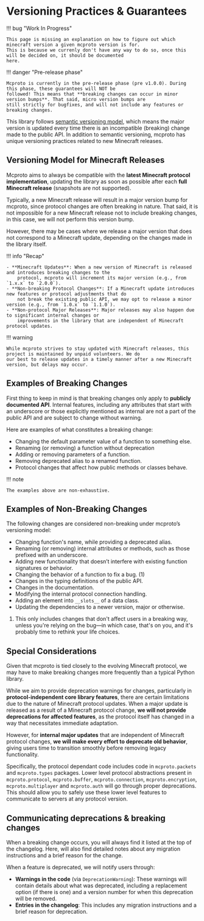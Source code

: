 # Versioning Practices & Guarantees

!!! bug "Work In Progress"

    This page is missing an explanation on how to figure out which minecraft version a given mcproto version is for.
    This is because we currenly don't have any way to do so, once this will be decided on, it should be documented
    here.

!!! danger "Pre-release phase"

    Mcproto is currently in the pre-release phase (pre v1.0.0). During this phase, these guarantees will NOT be
    followed! This means that **breaking changes can occur in minor version bumps**. That said, micro version bumps are
    still strictly for bugfixes, and will not include any features or breaking changes.

This library follows [semantic versioning model](https://semver.org), which means the major version is updated every time
there is an incompatible (breaking) change made to the public API. In addition to semantic versioning, mcproto has
unique versioning practices related to new Minecraft releases.

## Versioning Model for Minecraft Releases

Mcproto aims to always be compatible with the **latest Minecraft protocol implementation**, updating the library as
soon as possible after each **full Minecraft release** (snapshots are not supported).

Typically, a new Minecraft release will result in a major version bump for mcproto, since protocol changes are often
breaking in nature. That said, it is not impossible for a new Minecraft release not to include breaking changes, in
this case, we will not perform this version bump.

However, there may be cases where we release a major version that does not correspond to a Minecraft update, depending
on the changes made in the library itself.

!!! info "Recap"

    - **Minecraft Updates**: When a new version of Minecraft is released and introduces breaking changes to the
        protocol, mcproto will increment its major version (e.g., from `1.x.x` to `2.0.0`).
    - **Non-breaking Protocol Changes**: If a Minecraft update introduces new features or protocol adjustments that do
        not break the existing public API, we may opt to release a minor version (e.g., from `1.0.x` to `1.1.0`).
    - **Non-protocol Major Releases**: Major releases may also happen due to significant internal changes or
        improvements in the library that are independent of Minecraft protocol updates.

!!! warning

    While mcproto strives to stay updated with Minecraft releases, this project is maintained by unpaid volunteers. We do
    our best to release updates in a timely manner after a new Minecraft version, but delays may occur.

## Examples of Breaking Changes

First thing to keep in mind is that breaking changes only apply to **publicly documented API**. Internal features,
including any attributes that start with an underscore or those explicitly mentioned as internal are not a part of the
public API and are subject to change without warning.

Here are examples of what constitutes a breaking change:

- Changing the default parameter value of a function to something else.
- Renaming (or removing) a function without deprecation
- Adding or removing parameters of a function.
- Removing deprecated alias to a renamed function.
- Protocol changes that affect how public methods or classes behave.

!!! note

    The examples above are non-exhaustive.

## Examples of Non-Breaking Changes

The following changes are considered non-breaking under mcproto’s versioning model:

<div class="annotate" markdown>

- Changing function's name, while providing a deprecated alias.
- Renaming (or removing) internal attributes or methods, such as those prefixed with an underscore.
- Adding new functionality that doesn’t interfere with existing function signatures or behavior.
- Changing the behavior of a function to fix a bug. (1)
- Changes in the typing definitions of the public API.
- Changes in the documentation.
- Modifying the internal protocol connection handling.
- Adding an element into `__slots__` of a data class.
- Updating the dependencies to a newer version, major or otherwise.

</div>

1. This only includes changes that don't affect users in a breaking way, unless you're relying on the bug—in which
   case, that's on you, and it's probably time to rethink your life choices.

## Special Considerations

Given that mcproto is tied closely to the evolving Minecraft protocol, we may have to make breaking changes more
frequently than a typical Python library.

While we aim to provide deprecation warnings for changes, particularly in **protocol-independent core library
features**, there are certain limitations due to the nature of Minecraft protocol updates. When a major update is
released as a result of a Minecraft protocol change, **we will not provide deprecations for affected features**, as the
protocol itself has changed in a way that necessitates immediate adaptation.

However, for **internal major updates** that are independent of Minecraft protocol changes, **we will make every effort
to deprecate old behavior**, giving users time to transition smoothly before removing legacy functionality.

Specifically, the protocol dependant code includes code in `mcproto.packets` and `mcproto.types` packages. Lower level
protocol abstractions present in `mcproto.protocol`, `mcproto.buffer`, `mcproto.connection`, `mcproto.encryption`,
`mcproto.multiplayer` and `mcproto.auth` will go through proper deprecations. This should allow you to safely use these
lower level features to communicate to servers at any protocol version.

## Communicating deprecations & breaking changes

When a breaking change occurs, you will always find it listed at the top of the changelog. Here, will also find
detailed notes about any migration instructions and a brief reason for the change.

When a feature is deprecated, we will notify users through:

- **Warnings in the code** (via `DeprecationWarning`): These warnings will contain details about what was deprecated,
  including a replacement option (if there is one) and a version number for when this deprecation will be removed.
- **Entries in the changelog**: This includes any migration instructions and a brief reason for deprecation.
